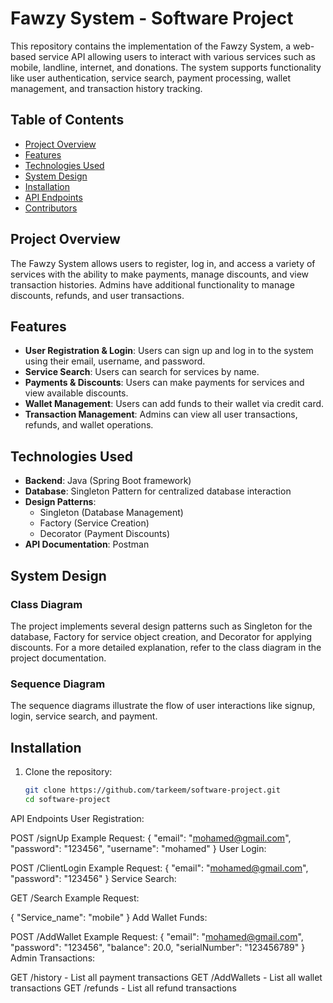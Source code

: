 # Fawzy System - Software Project

This repository contains the implementation of the Fawzy System, a web-based service API allowing users to interact with various services such as mobile, landline, internet, and donations. The system supports functionality like user authentication, service search, payment processing, wallet management, and transaction history tracking.

## Table of Contents
- [Project Overview](#project-overview)
- [Features](#features)
- [Technologies Used](#technologies-used)
- [System Design](#system-design)
- [Installation](#installation)
- [API Endpoints](#api-endpoints)
- [Contributors](#contributors)

## Project Overview
The Fawzy System allows users to register, log in, and access a variety of services with the ability to make payments, manage discounts, and view transaction histories. Admins have additional functionality to manage discounts, refunds, and user transactions.

## Features
- **User Registration & Login**: Users can sign up and log in to the system using their email, username, and password.
- **Service Search**: Users can search for services by name.
- **Payments & Discounts**: Users can make payments for services and view available discounts.
- **Wallet Management**: Users can add funds to their wallet via credit card.
- **Transaction Management**: Admins can view all user transactions, refunds, and wallet operations.

## Technologies Used
- **Backend**: Java (Spring Boot framework)
- **Database**: Singleton Pattern for centralized database interaction
- **Design Patterns**: 
  - Singleton (Database Management)
  - Factory (Service Creation)
  - Decorator (Payment Discounts)
- **API Documentation**: Postman

## System Design

### Class Diagram
The project implements several design patterns such as Singleton for the database, Factory for service object creation, and Decorator for applying discounts. For a more detailed explanation, refer to the class diagram in the project documentation.

### Sequence Diagram
The sequence diagrams illustrate the flow of user interactions like signup, login, service search, and payment.

## Installation
1. Clone the repository:
   ```bash
   git clone https://github.com/tarkeem/software-project.git
   cd software-project

API Endpoints
User Registration:

POST /signUp
Example Request:
{
  "email": "mohamed@gmail.com",
  "password": "123456",
  "username": "mohamed"
}
User Login:

POST /ClientLogin
Example Request:
{
  "email": "mohamed@gmail.com",
  "password": "123456"
}
Service Search:

GET /Search
Example Request:

{
  "Service_name": "mobile"
}
Add Wallet Funds:

POST /AddWallet
Example Request:
{
  "email": "mohamed@gmail.com",
  "password": "123456",
  "balance": 20.0,
  "serialNumber": "123456789"
}
Admin Transactions:

GET /history - List all payment transactions
GET /AddWallets - List all wallet transactions
GET /refunds - List all refund transactions